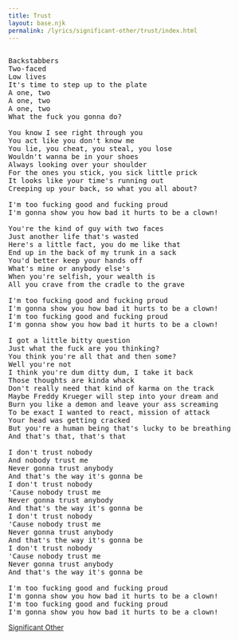 ```yaml
---
title: Trust
layout: base.njk
permalink: /lyrics/significant-other/trust/index.html
---
```

<pre>

Backstabbers
Two-faced
Low lives
It's time to step up to the plate
A one, two
A one, two
A one, two
What the fuck you gonna do?

You know I see right through you
You act like you don't know me
You lie, you cheat, you steal, you lose
Wouldn't wanna be in your shoes
Always looking over your shoulder
For the ones you stick, you sick little prick
It looks like your time's running out
Creeping up your back, so what you all about?

I'm too fucking good and fucking proud
I'm gonna show you how bad it hurts to be a clown!

You're the kind of guy with two faces
Just another life that's wasted
Here's a little fact, you do me like that
End up in the back of my trunk in a sack
You'd better keep your hands off
What's mine or anybody else's
When you're selfish, your wealth is
All you crave from the cradle to the grave

I'm too fucking good and fucking proud
I'm gonna show you how bad it hurts to be a clown!
I'm too fucking good and fucking proud
I'm gonna show you how bad it hurts to be a clown!

I got a little bitty question
Just what the fuck are you thinking?
You think you're all that and then some?
Well you're not
I think you're dum ditty dum, I take it back
Those thoughts are kinda whack
Don't really need that kind of karma on the track
Maybe Freddy Krueger will step into your dream and
Burn you like a demon and leave your ass screaming
To be exact I wanted to react, mission of attack
Your head was getting cracked
But you're a human being that's lucky to be breathing
And that's that, that's that

I don't trust nobody
And nobody trust me
Never gonna trust anybody
And that's the way it's gonna be
I don't trust nobody
'Cause nobody trust me
Never gonna trust anybody
And that's the way it's gonna be
I don't trust nobody
'Cause nobody trust me
Never gonna trust anybody
And that's the way it's gonna be
I don't trust nobody
'Cause nobody trust me
Never gonna trust anybody
And that's the way it's gonna be

I'm too fucking good and fucking proud
I'm gonna show you how bad it hurts to be a clown!
I'm too fucking good and fucking proud
I'm gonna show you how bad it hurts to be a clown!
</pre>

[Significant Other](/lyrics/significant-other/)
